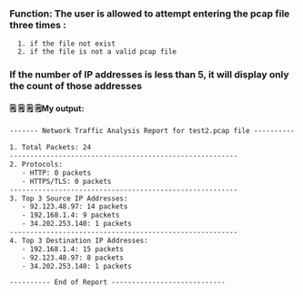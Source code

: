 ### Function: The user is allowed to attempt entering the pcap file three times :
      1. if the file not exist
      2. if the file is not a valid pcap file

### If the number of IP addresses is less than 5, it will display only the count of those addresses


#### 🗒️ 🗒️ 🗒️ 🗒️My output:
```txt
------- Network Traffic Analysis Report for test2.pcap file ----------

1. Total Packets: 24
--------------------------------------------------------
2. Protocols:
   - HTTP: 0 packets
   - HTTPS/TLS: 0 packets
--------------------------------------------------------
3. Top 3 Source IP Addresses:
   - 92.123.48.97: 14 packets
   - 192.168.1.4: 9 packets
   - 34.202.253.140: 1 packets
--------------------------------------------------------
4. Top 3 Destination IP Addresses:
   - 192.168.1.4: 15 packets
   - 92.123.48.97: 8 packets
   - 34.202.253.140: 1 packets

---------- End of Report ---------------------------- 

```


